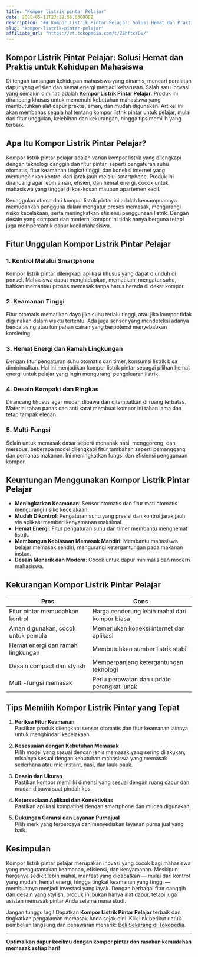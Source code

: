 ```yaml
---
title: "Kompor listrik pintar Pelajar"
date: 2025-05-11T23:28:56.630808Z
description: "## Kompor Listrik Pintar Pelajar: Solusi Hemat dan Praktis untuk Kehidupan Mahasiswa..."
slug: "kompor-listrik-pintar-pelajar"
affiliate_url: "https://vt.tokopedia.com/t/ZShftcYDV/"
---
```

## Kompor Listrik Pintar Pelajar: Solusi Hemat dan Praktis untuk Kehidupan Mahasiswa

Di tengah tantangan kehidupan mahasiswa yang dinamis, mencari peralatan dapur yang efisien dan hemat energi menjadi keharusan. Salah satu inovasi yang semakin diminati adalah **Kompor Listrik Pintar Pelajar**. Produk ini dirancang khusus untuk memenuhi kebutuhan mahasiswa yang membutuhkan alat dapur praktis, aman, dan mudah digunakan. Artikel ini akan membahas segala hal tentang kompor listrik pintar untuk pelajar, mulai dari fitur unggulan, kelebihan dan kekurangan, hingga tips memilih yang terbaik.

## Apa Itu Kompor Listrik Pintar Pelajar?

Kompor listrik pintar pelajar adalah varian kompor listrik yang dilengkapi dengan teknologi canggih dan fitur pintar, seperti pengaturan suhu otomatis, fitur keamanan tingkat tinggi, dan koneksi internet yang memungkinkan kontrol dari jarak jauh melalui smartphone. Produk ini dirancang agar lebih aman, efisien, dan hemat energi, cocok untuk mahasiswa yang tinggal di kos-kosan maupun apartemen kecil.

Keunggulan utama dari kompor listrik pintar ini adalah kemampuannya memudahkan pengguna dalam mengatur proses memasak, mengurangi risiko kecelakaan, serta meningkatkan efisiensi penggunaan listrik. Dengan desain yang compact dan modern, kompor ini tidak hanya berguna tetapi juga mempercantik dapur kecil mahasiswa.

## Fitur Unggulan Kompor Listrik Pintar Pelajar

### 1. Kontrol Melalui Smartphone
Kompor listrik pintar dilengkapi aplikasi khusus yang dapat diunduh di ponsel. Mahasiswa dapat menghidupkan, mematikan, mengatur suhu, bahkan memantau proses memasak tanpa harus berada di dekat kompor.

### 2. Keamanan Tinggi
Fitur otomatis mematikan daya jika suhu terlalu tinggi, atau jika kompor tidak digunakan dalam waktu tertentu. Ada juga sensor yang mendeteksi adanya benda asing atau tumpahan cairan yang berpotensi menyebabkan korsleting.

### 3. Hemat Energi dan Ramah Lingkungan
Dengan fitur pengaturan suhu otomatis dan timer, konsumsi listrik bisa diminimalkan. Hal ini menjadikan kompor listrik pintar sebagai pilihan hemat energi untuk pelajar yang ingin mengurangi pengeluaran listrik.

### 4. Desain Kompakt dan Ringkas
Dirancang khusus agar mudah dibawa dan ditempatkan di ruang terbatas. Material tahan panas dan anti karat membuat kompor ini tahan lama dan tetap tampak elegan.

### 5. Multi-Fungsi
Selain untuk memasak dasar seperti menanak nasi, menggoreng, dan merebus, beberapa model dilengkapi fitur tambahan seperti pemanggang dan pemanas makanan. Ini meningkatkan fungsi dan efisiensi penggunaan kompor.

## Keuntungan Menggunakan Kompor Listrik Pintar Pelajar

- **Meningkatkan Keamanan**: Sensor otomatis dan fitur mati otomatis mengurangi risiko kecelakaan.
- **Mudah Dikontrol**: Pengaturan suhu yang presisi dan kontrol jarak jauh via aplikasi memberi kenyamanan maksimal.
- **Hemat Energi**: Fitur pengaturan suhu dan timer membantu menghemat listrik.
- **Membangun Kebiasaan Memasak Mandiri**: Membantu mahasiswa belajar memasak sendiri, mengurangi ketergantungan pada makanan instan.
- **Desain Menarik dan Modern**: Cocok untuk dapur minimalis dan modern mahasiswa.

## Kekurangan Kompor Listrik Pintar Pelajar

| Pros                                   | Cons                                        |
|----------------------------------------|---------------------------------------------|
| Fitur pintar memudahkan kontrol      | Harga cenderung lebih mahal dari kompor biasa |
| Aman digunakan, cocok untuk pemula | Memerlukan koneksi internet dan aplikasi   |
| Hemat energi dan ramah lingkungan   | Membutuhkan sumber listrik stabil         |
| Desain compact dan stylish           | Memperpanjang ketergantungan teknologi   |
| Multi-fungsi memasak                  | Perlu perawatan dan update perangkat lunak|

## Tips Memilih Kompor Listrik Pintar yang Tepat

1. **Periksa Fitur Keamanan**  
Pastikan produk dilengkapi sensor otomatis dan fitur keamanan lainnya untuk menghindari kecelakaan.

2. **Kesesuaian dengan Kebutuhan Memasak**  
Pilih model yang sesuai dengan jenis memasak yang sering dilakukan, misalnya sesuai dengan kebutuhan mahasiswa yang memasak sederhana atau mie instant, nasi, dan lauk-pauk.

3. **Desain dan Ukuran**  
Pastikan kompor memiliki dimensi yang sesuai dengan ruang dapur dan mudah dibawa saat pindah kos.

4. **Ketersediaan Aplikasi dan Konektivitas**  
Pastikan aplikasi kompatibel dengan smartphone dan mudah digunakan.

5. **Dukungan Garansi dan Layanan Purnajual**  
Pilih merk yang terpercaya dan menyediakan layanan purna jual yang baik.

## Kesimpulan

Kompor listrik pintar pelajar merupakan inovasi yang cocok bagi mahasiswa yang mengutamakan keamanan, efisiensi, dan kenyamanan. Meskipun harganya sedikit lebih mahal, manfaat yang didapatkan — mulai dari kontrol yang mudah, hemat energi, hingga tingkat keamanan yang tinggi — membuatnya menjadi investasi yang layak. Dengan berbagai fitur canggih dan desain yang stylish, produk ini bukan hanya alat dapur, tetapi juga asisten memasak pintar Anda selama masa studi.

Jangan tunggu lagi! Dapatkan **Kompor Listrik Pintar Pelajar** terbaik dan tingkatkan pengalaman memasak Anda sejak dini. Klik link berikut untuk pembelian langsung dan penawaran menarik: [Beli Sekarang di Tokopedia](https://vt.tokopedia.com/t/ZShftcYDV/).

---

**Optimalkan dapur kecilmu dengan kompor pintar dan rasakan kemudahan memasak setiap hari!**